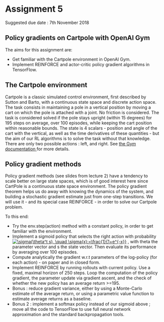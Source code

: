 # Assignment 5

Suggested due date : 7th November 2018

## Policy gradients on Cartpole with OpenAI Gym

The aims for this assignment are:
* Get familiar with the Cartpole environment in OpenAI Gym.
* Implement REINFORCE and actor-critic policy gradient algorithms in TensorFlow.

## The Cartpole environment

Cartpole is a classic simulated control environment, first described by Sutton and Barto, with a continuous state space and discrete action space.
The task consists in maintaining a pole in a vertical position by moving a cart on which the pole is attached with a joint. No friction is considered. The task is considered solved if the pole stays upright (within 15 degrees) for 195 steps on average, over 100 episodes, while keeping the cart position within reasonable bounds.
The state is 4 scalars - position and angle of the cart with the vertical, as well as the time derivatives of these quantities - but the aim of our RL algorithms is to solve the task without that knowledge. There are only two possible actions : left, and right. See <a href="https://gym.openai.com/envs/CartPole-v0/" /> the Gym documentation </a> for more details.

## Policy gradient methods

Policy gradient methods (see slides from lecture 2) have a tendency to scale better on large state spaces, which is of good interest here since CartPole is a continuous state space environment.
The policy gradient theorem helps us do away with knowing the dynamics of the system, and building a stochastic gradient estimate just from one-step transitions. We will use it - and its special case REINFORCE - in order to solve our Cartpole problem.

To this end:

* Try the env.step(action) method with a constant policy, in order to get familiar with the environment.
* Implement a sigmoid policy that selects the right action with probability 
<a href="http://www.codecogs.com/eqnedit.php?latex=\sigma(\theta^t&space;s),&space;\quad&space;\sigma(x):=\frac{1}{1&plus;e^{-x}}" target="_blank"><img src="http://latex.codecogs.com/gif.latex?\sigma(\theta^T&space;s),&space;\quad&space;\sigma(x):=\frac{1}{1&plus;e^{-x}}" title="\sigma(\theta^t s), \quad \sigma(x):=\frac{1}{1+e^{-x}}" /></a> , with theta the parameter vector and s the state vector. Then evaluate its performance by averaging over 100 episodes.
* Compute analytically the gradient w.r.t parameters of the log-policy (for each action) - on paper and in closed form.
* Implement REINFORCE by running rollouts with current policy. Use a fixed, maximal horizon of 250 steps. Loop the computation of the policy gradient, the parameter update via gradient ascent, and the check of whether the new policy has an average return >=195. 
* Bonus : reduce gradient variance, either by using a Monte-Carlo estimate of the average return, or using a parametric value function to estimate average returns as a baseline.
* Bonus 2 : implement a softmax policy instead of our sigmoid above ; move all the code to TensorFlow to use full neural network approximation and the standard backpropagation tools.
